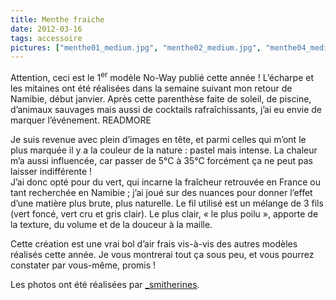 ```yaml
---
title: Menthe fraiche
date: 2012-03-16
tags: accessoire
pictures: ["menthe01_medium.jpg", "menthe02_medium.jpg", "menthe04_medium.jpg", "menthe03_medium.jpg", "menthe05_medium.jpg"]
---
```


Attention, ceci est le 1<sup>er</sup> modèle No-Way publié cette année !
L’écharpe et les mitaines ont été réalisées dans la semaine suivant mon retour de Namibie, début janvier. Après cette parenthèse faite de soleil, de piscine, d’animaux sauvages mais aussi de cocktails rafraîchissants, j’ai eu envie de marquer l’événement.
READMORE

Je suis revenue avec plein d’images en tête, et parmi celles qui m’ont le plus marquée il y a la couleur de la nature : pastel mais intense. La chaleur m’a aussi influencée, car passer de 5°C à 35°C forcément ça ne peut pas laisser indifférente !<br>
J’ai donc opté pour du vert, qui incarne la fraîcheur retrouvée en France ou tant recherchée en Namibie ; j’ai joué sur des nuances pour donner l’effet d’une matière plus brute, plus naturelle. Le fil utilisé est un mélange de 3 fils (vert foncé, vert cru et gris clair). Le plus clair, « le plus poilu », apporte de la texture, du volume et de la douceur à la maille.

Cette création est une vrai bol d’air frais vis-à-vis des autres modèles réalisés cette année. Je vous montrerai tout ça sous peu, et vous pourrez constater par vous-même, promis !

Les photos ont été réalisées par <a href="http://www.flickr.com/photos/_smitherines" target="_blank">_smitherines</a>.